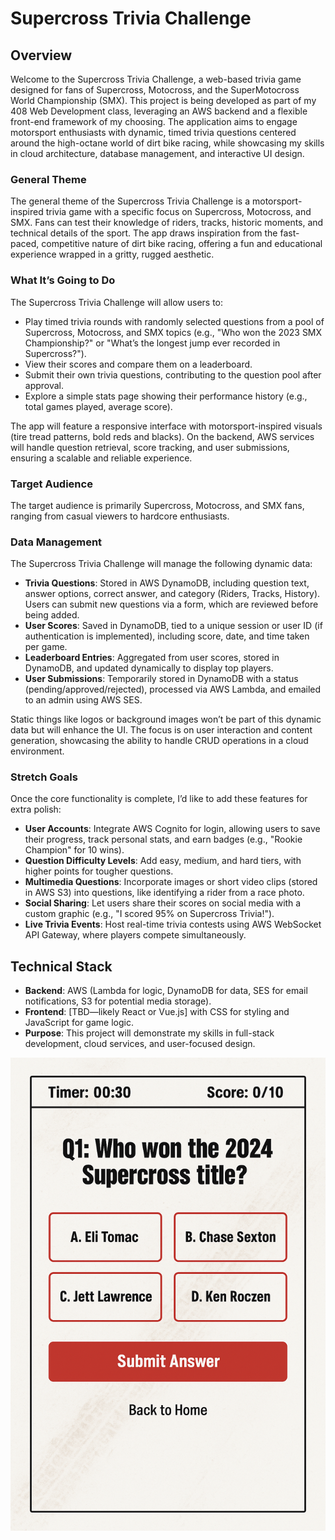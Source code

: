 # Supercross Trivia Challenge

## Overview

Welcome to the Supercross Trivia Challenge, a web-based trivia game designed for fans of Supercross, Motocross, and the SuperMotocross World Championship (SMX). This project is being developed as part of my 408 Web Development class, leveraging an AWS backend and a flexible front-end framework of my choosing. The application aims to engage motorsport enthusiasts with dynamic, timed trivia questions centered around the high-octane world of dirt bike racing, while showcasing my skills in cloud architecture, database management, and interactive UI design.

### General Theme

The general theme of the Supercross Trivia Challenge is a motorsport-inspired trivia game with a specific focus on Supercross, Motocross, and SMX. Fans can test their knowledge of riders, tracks, historic moments, and technical details of the sport. The app draws inspiration from the fast-paced, competitive nature of dirt bike racing, offering a fun and educational experience wrapped in a gritty, rugged aesthetic.

### What It’s Going to Do

The Supercross Trivia Challenge will allow users to:
- Play timed trivia rounds with randomly selected questions from a pool of Supercross, Motocross, and SMX topics (e.g., "Who won the 2023 SMX Championship?" or "What’s the longest jump ever recorded in Supercross?").
- View their scores and compare them on a leaderboard.
- Submit their own trivia questions, contributing to the question pool after approval.
- Explore a simple stats page showing their performance history (e.g., total games played, average score).

The app will feature a responsive interface with motorsport-inspired visuals (tire tread patterns, bold reds and blacks). On the backend, AWS services will handle question retrieval, score tracking, and user submissions, ensuring a scalable and reliable experience.

### Target Audience

The target audience is primarily Supercross, Motocross, and SMX fans, ranging from casual viewers to hardcore enthusiasts.

### Data Management

The Supercross Trivia Challenge will manage the following dynamic data:
- **Trivia Questions**: Stored in AWS DynamoDB, including question text, answer options, correct answer, and category (Riders, Tracks, History). Users can submit new questions via a form, which are reviewed before being added.
- **User Scores**: Saved in DynamoDB, tied to a unique session or user ID (if authentication is implemented), including score, date, and time taken per game.
- **Leaderboard Entries**: Aggregated from user scores, stored in DynamoDB, and updated dynamically to display top players.
- **User Submissions**: Temporarily stored in DynamoDB with a status (pending/approved/rejected), processed via AWS Lambda, and emailed to an admin using AWS SES.

Static things like logos or background images won’t be part of this dynamic data but will enhance the UI. The focus is on user interaction and content generation, showcasing the ability to handle CRUD operations in a cloud environment.

### Stretch Goals

Once the core functionality is complete, I’d like to add these features for extra polish:
- **User Accounts**: Integrate AWS Cognito for login, allowing users to save their progress, track personal stats, and earn badges (e.g., "Rookie Champion" for 10 wins).
- **Question Difficulty Levels**: Add easy, medium, and hard tiers, with higher points for tougher questions.
- **Multimedia Questions**: Incorporate images or short video clips (stored in AWS S3) into questions, like identifying a rider from a race photo.
- **Social Sharing**: Let users share their scores on social media with a custom graphic (e.g., "I scored 95% on Supercross Trivia!").
- **Live Trivia Events**: Host real-time trivia contests using AWS WebSocket API Gateway, where players compete simultaneously.


## Technical Stack

- **Backend**: AWS (Lambda for logic, DynamoDB for data, SES for email notifications, S3 for potential media storage).
- **Frontend**: [TBD—likely React or Vue.js] with CSS for styling and JavaScript for game logic.
- **Purpose**: This project will demonstrate my skills in full-stack development, cloud services, and user-focused design.


![wireframe](TriviaWireFrame.png)
